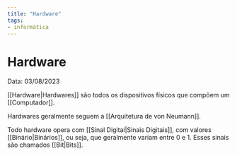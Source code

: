 ```yaml
---
title: "Hardware"
tags:
- informática
---
```

# Hardware

Data: 03/08/2023

[[Hardware|Hardwares]] são todos os dispositivos físicos que compõem um [[Computador]].

Hardwares geralmente seguem a [[Arquitetura de von Neumann]].

Todo hardware opera com [[Sinal Digital|Sinais Digitais]], com valores [[Binário|Binários]], ou seja, que geralmente variam entre 0 e 1. Esses sinais são chamados [[Bit|Bits]].